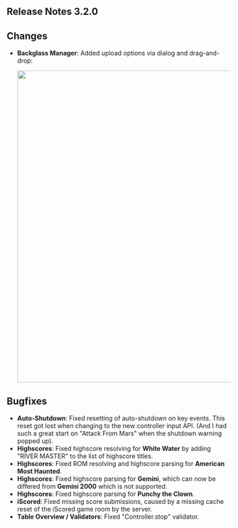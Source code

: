 ## Release Notes 3.2.0

## Changes

- **Backglass Manager**: Added upload options via dialog and drag-and-drop:

  <img src="https://raw.githubusercontent.com/syd711/vpin-studio/main/documentation/tables/backglass-manager-dnd.png" width="700" />


## Bugfixes

- **Auto-Shutdown**: Fixed resetting of auto-shutdown on key events. This reset got lost when changing to the new controller input API. (And I had such a great start on "Attack From Mars" when the shutdown warning popped up). 
- **Highscores**: Fixed highscore resolving for **White Water** by adding "RIVER MASTER" to the list of highscore titles.
- **Highscores**: Fixed ROM resolving and highscore parsing for **American Most Haunted**.
- **Highscores**: Fixed highscore parsing for **Gemini**, which can now be differed from **Gemini 2000** which is not supported.
- **Highscores**: Fixed highscore parsing for **Punchy the Clown**.
- **iScored**: Fixed missing score submissions, caused by a missing cache reset of the iScored game room by the server.
- **Table Overview / Validators**: Fixed "Controller.stop" validator.